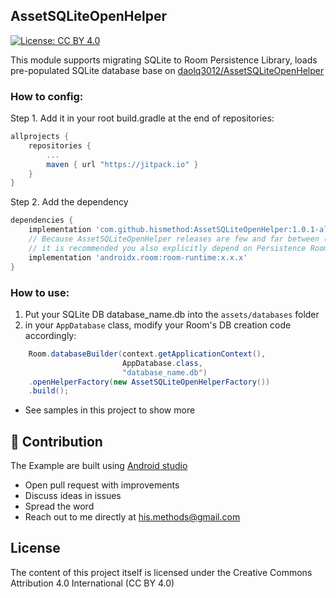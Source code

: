 ## AssetSQLiteOpenHelper
[![License: CC BY 4.0](https://img.shields.io/badge/License-CC%20BY%204.0-lightgrey.svg)](https://creativecommons.org/licenses/by/4.0/)

This module supports migrating SQLite to Room Persistence Library, loads pre-populated SQLite database base on [daolq3012/AssetSQLiteOpenHelper](https://github.com/hismethod/AssetSQLiteOpenHelper)

### How to config:

Step 1. Add it in your root build.gradle at the end of repositories:

```gradle
allprojects {
	repositories {
		...
		maven { url "https://jitpack.io" }
	}
}
```

Step 2. Add the dependency
```gradle
dependencies {
    implementation 'com.github.hismethod:AssetSQLiteOpenHelper:1.0.1-alpha'
    // Because AssetSQLiteOpenHelper releases are few and far between (persistence room version using in module is 1.0.0),
    // it is recommended you also explicitly depend on Persistence Room's latest version for bug fixes and new features.
    implementation 'androidx.room:room-runtime:x.x.x'
}
```

### How to use:
1. Put your SQLite DB database_name.db into the ``assets/databases`` folder
2. in your ``AppDatabase`` class, modify your Room's DB creation code accordingly:
```java
    Room.databaseBuilder(context.getApplicationContext(),
                         AppDatabase.class,
                         "database_name.db")
    .openHelperFactory(new AssetSQLiteOpenHelperFactory())
    .build();
```
- See samples in this project to show more

## 👬 Contribution

The Example are built using [Android studio](https://developer.android.com/studio/index.html)

- Open pull request with improvements
- Discuss ideas in issues
- Spread the word
- Reach out to me directly at his.methods@gmail.com

## License

The content of this project itself is licensed under the Creative Commons Attribution 4.0 International (CC BY 4.0)
